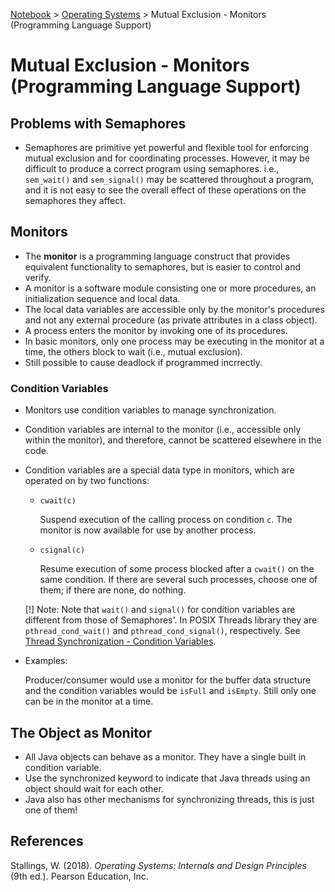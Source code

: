 <a href="../">Notebook</a> > <a href="./">Operating Systems</a> > Mutual Exclusion - Monitors (Programming Language Support)

# Mutual Exclusion - Monitors (Programming Language Support)



## Problems with Semaphores

* Semaphores are primitive yet powerful and flexible tool for enforcing mutual exclusion and for coordinating processes. However, it may be difficult to produce a correct program using semaphores. i.e., `sem_wait()` and `sem_signal()` may be scattered throughout a program, and it is not easy to see the overall effect of these operations on the semaphores they affect.

  

## Monitors

*  The **monitor** is a programming language construct that provides equivalent functionality to semaphores, but is easier to control and verify.
* A monitor is a software module consisting one or more procedures, an initialization sequence and local data.
* The local data variables are accessible only by the monitor's procedures and not any external procedure (as private attributes in a class object).
* A process enters the monitor by invoking one of its procedures.
* In basic monitors, only one process may be executing in the monitor at a time, the others block to wait (i.e., mutual exclusion).
* Still possible to cause deadlock if programmed incrrectly.

### Condition Variables

* Monitors use condition variables to manage synchronization.

* Condition variables are internal to the monitor (i.e., accessible only within the monitor), and therefore, cannot be scattered elsewhere in the code.

* Condition variables are a special data type in monitors, which are operated on by two functions:

  * `cwait(c)`

    Suspend execution of the calling process on condition `c`. The monitor is now available for use by another process.

  * `csignal(c)`

    Resume execution of some process blocked after a `cwait()` on the same condition. If there are several such processes, choose one of them; if there are none, do nothing.

  [!] Note: Note that `wait()` and `signal()` for condition variables are different from those of Semaphores'. In POSIX Threads library they are `pthread_cond_wait()` and `pthread_cond_signal()`, respectively. See [Thread Synchronization - Condition Variables](../multi-threading/thread-synchronization-condition-variables).

* Examples:

  Producer/consumer would use a monitor for the buffer data structure and the condition variables would be `isFull` and `isEmpty`. Still only one can be in the monitor at a time.

  

## The Object as Monitor

* All Java objects can behave as a monitor. They have a single built in condition variable.
* Use the synchronized keyword to indicate that Java threads using an object should wait for each other.
* Java also has other mechanisms for synchronizing threads, this is just one of them!






## References

Stallings, W. (2018). *Operating Systems: Internals and Design Principles* (9th ed.). Pearson Education, Inc.
